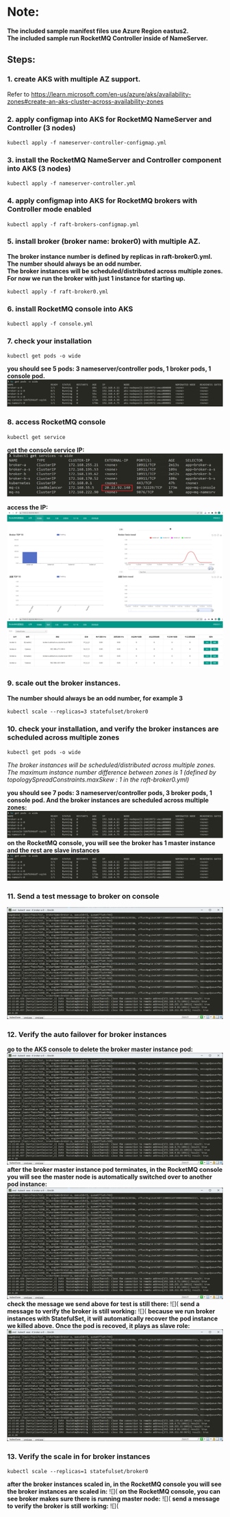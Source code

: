 # Note: 
**The included sample manifest files use Azure Region eastus2.**<br>
**The included sample run RocketMQ Controller inside of NameServer.**

## Steps:
### 1. create AKS with multiple AZ support. 
Refer to https://learn.microsoft.com/en-us/azure/aks/availability-zones#create-an-aks-cluster-across-availability-zones

### 2. apply configmap into AKS for RocketMQ NameServer and Controller (3 nodes)
```
kubectl apply -f nameserver-controller-configmap.yml
```


### 3. install the RocketMQ NameServer and Controller component into AKS (3 nodes)
```
kubectl apply -f nameserver-controller.yml
```

### 4. apply configmap into AKS for RocketMQ brokers with Controller mode enabled
```
kubectl apply -f raft-brokers-configmap.yml
```

### 5. install broker (broker name: broker0) with multiple AZ. 
**The broker instance number is defined by replicas in raft-broker0.yml.**<br>
**The number should always be an odd number.**<br>
**The broker instances will be scheduled/distributed across multiple zones.**<br>
**For now we run the broker with just 1 instance for starting up.**<br>
```
kubectl apply -f raft-broker0.yml
```

### 6. install RocketMQ console into AKS
```
kubectl apply -f console.yml
```

### 7. check your installation
```
kubectl get pods -o wide
```
**you should see 5 pods: 3 nameserver/controller pods, 1 broker pods, 1 console pod.**
![](https://github.com/kylercai/OSS-AKS/blob/master/rocketmq/get-pods.jpg)

### 8. access RocketMQ console
```
kubectl get service
```
**get the console service IP:** 
![](https://github.com/kylercai/OSS-AKS/blob/master/rocketmq/get-services.jpg) <br>

**access the IP:**
![](https://github.com/kylercai/OSS-AKS/blob/master/rocketmq/console-1.jpg)
![](https://github.com/kylercai/OSS-AKS/blob/master/rocketmq/console-2.jpg)

### 9. scale out the broker instances. 
**The number should always be an odd number, for example 3**
```
kubectl scale --replicas=3 statefulset/broker0
```

### 10. check your installation, and verify the broker instances are scheduled across multiple zones
```
kubectl get pods -o wide
```
_The broker instances will be scheduled/distributed across multiple zones. The maximum instance number difference between zones is 1 (defined by topologySpreadConstraints.maxSkew : 1 in the raft-broker0.yml)_

**you should see 7 pods: 3 nameserver/controller pods, 3 broker pods, 1 console pod. And the broker instances are scheduled across multiple zones:**
![](https://github.com/kylercai/OSS-AKS/blob/master/rocketmq/get-pods.jpg)
**on the RocketMQ console, you will see the broker has 1 master instance and the rest are slave instances**
![](https://github.com/kylercai/OSS-AKS/blob/master/rocketmq/get-pods.jpg)


### 11. Send a test message to broker on console
![](https://github.com/kylercai/OSS-AKS/blob/master/rocketmq/msg-producer.jpg)

### 12. Verify the auto failover for broker instances
**go to the AKS console to delete the broker master instance pod:** 
![](https://github.com/kylercai/OSS-AKS/blob/master/rocketmq/msg-producer.jpg)
**after the broker master instance pod terminates, in the RocketMQ console you will see the master node is automatically switched over to another pod instance:** 
![](https://github.com/kylercai/OSS-AKS/blob/master/rocketmq/msg-producer.jpg)
**check the message we send above for test is still there:**
![](
**send a message to verify the broker is still working:**
![](
**because we run broker instances with StatefulSet, it will automatically recover the pod instance we killed above. Once the pod is recoved, it plays as slave role:** 
![](https://github.com/kylercai/OSS-AKS/blob/master/rocketmq/msg-producer.jpg)

### 13. Verify the scale in for broker instances
```
kubectl scale --replicas=1 statefulset/broker0
```
**after the broker instances scaled in, in the RocketMQ console you will see the broker instances are scaled in:**
![](
**on the RocketMQ console, you can see broker makes sure there is running master node:**
![](
**send a message to verify the broker is still working:**
![](